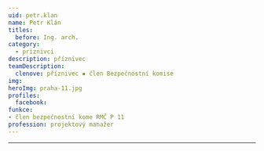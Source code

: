 ```yaml
---
uid: petr.klan
name: Petr Klán
titles:
  before: Ing. arch.
category:
  - priznivci
description: příznivec 
teamDescription:
  clenove: příznivec ▪ člen Bezpečnostní komise
img: 
heroImg: praha-11.jpg
profiles:
  facebook: 
funkce: 
- člen bezpečnostní kome RMČ P 11
profession: projektový manažer
---
```







---
